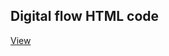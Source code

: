 
<h2>Digital flow HTML code</h2>
<a href="https://marshitsky.github.io/DigitalFlowHTMLCode/">View</a>
